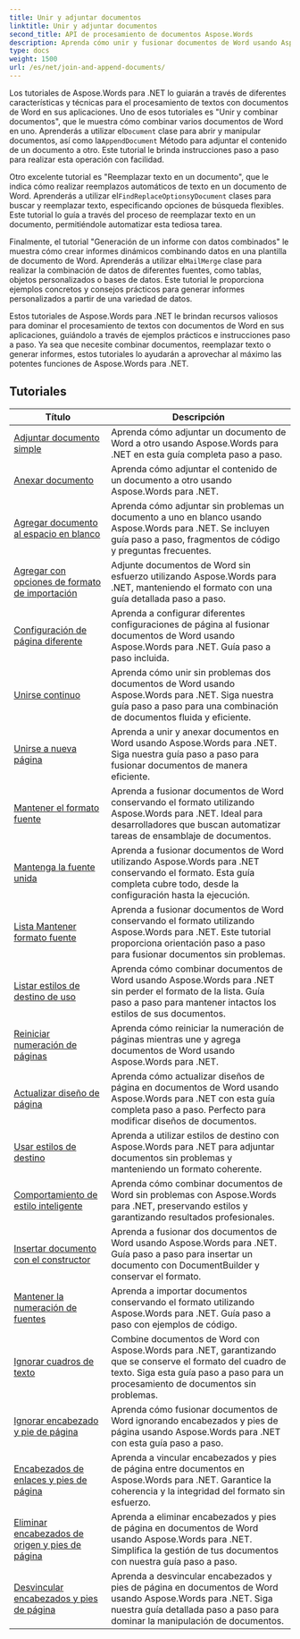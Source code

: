 ```yaml
---
title: Unir y adjuntar documentos
linktitle: Unir y adjuntar documentos
second_title: API de procesamiento de documentos Aspose.Words
description: Aprenda cómo unir y fusionar documentos de Word usando Aspose.Words para .NET. Los tutoriales le guiarán por los pasos para combinar varios archivos de Word en un solo documento.
type: docs
weight: 1500
url: /es/net/join-and-append-documents/
---
```

 Los tutoriales de Aspose.Words para .NET lo guiarán a través de diferentes características y técnicas para el procesamiento de textos con documentos de Word en sus aplicaciones. Uno de esos tutoriales es "Unir y combinar documentos", que le muestra cómo combinar varios documentos de Word en uno. Aprenderás a utilizar el`Document` clase para abrir y manipular documentos, así como la`AppendDocument` Método para adjuntar el contenido de un documento a otro. Este tutorial le brinda instrucciones paso a paso para realizar esta operación con facilidad.

 Otro excelente tutorial es "Reemplazar texto en un documento", que le indica cómo realizar reemplazos automáticos de texto en un documento de Word. Aprenderás a utilizar el`FindReplaceOptions`y`Document` clases para buscar y reemplazar texto, especificando opciones de búsqueda flexibles. Este tutorial lo guía a través del proceso de reemplazar texto en un documento, permitiéndole automatizar esta tediosa tarea.

 Finalmente, el tutorial "Generación de un informe con datos combinados" le muestra cómo crear informes dinámicos combinando datos en una plantilla de documento de Word. Aprenderás a utilizar el`MailMerge` clase para realizar la combinación de datos de diferentes fuentes, como tablas, objetos personalizados o bases de datos. Este tutorial le proporciona ejemplos concretos y consejos prácticos para generar informes personalizados a partir de una variedad de datos.

Estos tutoriales de Aspose.Words para .NET le brindan recursos valiosos para dominar el procesamiento de textos con documentos de Word en sus aplicaciones, guiándolo a través de ejemplos prácticos e instrucciones paso a paso. Ya sea que necesite combinar documentos, reemplazar texto o generar informes, estos tutoriales lo ayudarán a aprovechar al máximo las potentes funciones de Aspose.Words para .NET.

 ## Tutoriales
| Título | Descripción |
| --- | --- |
| [Adjuntar documento simple](./simple-append-document/) | Aprenda cómo adjuntar un documento de Word a otro usando Aspose.Words para .NET en esta guía completa paso a paso. |
| [Anexar documento](./append-document/) | Aprenda cómo adjuntar el contenido de un documento a otro usando Aspose.Words para .NET. |
| [Agregar documento al espacio en blanco](./append-document-to-blank/) | Aprenda cómo adjuntar sin problemas un documento a uno en blanco usando Aspose.Words para .NET. Se incluyen guía paso a paso, fragmentos de código y preguntas frecuentes. |
| [Agregar con opciones de formato de importación](./append-with-import-format-options/) | Adjunte documentos de Word sin esfuerzo utilizando Aspose.Words para .NET, manteniendo el formato con una guía detallada paso a paso. |
| [Configuración de página diferente](./different-page-setup/) | Aprenda a configurar diferentes configuraciones de página al fusionar documentos de Word usando Aspose.Words para .NET. Guía paso a paso incluida. |
| [Unirse continuo](./join-continuous/) | Aprenda cómo unir sin problemas dos documentos de Word usando Aspose.Words para .NET. Siga nuestra guía paso a paso para una combinación de documentos fluida y eficiente. |
| [Unirse a nueva página](./join-new-page/) | Aprenda a unir y anexar documentos en Word usando Aspose.Words para .NET. Siga nuestra guía paso a paso para fusionar documentos de manera eficiente. |
| [Mantener el formato fuente](./keep-source-formatting/) | Aprenda a fusionar documentos de Word conservando el formato utilizando Aspose.Words para .NET. Ideal para desarrolladores que buscan automatizar tareas de ensamblaje de documentos. |
| [Mantenga la fuente unida](./keep-source-together/) | Aprenda a fusionar documentos de Word utilizando Aspose.Words para .NET conservando el formato. Esta guía completa cubre todo, desde la configuración hasta la ejecución. |
| [Lista Mantener formato fuente](./list-keep-source-formatting/) | Aprenda a fusionar documentos de Word conservando el formato utilizando Aspose.Words para .NET. Este tutorial proporciona orientación paso a paso para fusionar documentos sin problemas. |
| [Listar estilos de destino de uso](./list-use-destination-styles/) | Aprenda cómo combinar documentos de Word usando Aspose.Words para .NET sin perder el formato de la lista. Guía paso a paso para mantener intactos los estilos de sus documentos. |
| [Reiniciar numeración de páginas](./restart-page-numbering/) | Aprenda cómo reiniciar la numeración de páginas mientras une y agrega documentos de Word usando Aspose.Words para .NET. |
| [Actualizar diseño de página](./update-page-layout/) | Aprenda cómo actualizar diseños de página en documentos de Word usando Aspose.Words para .NET con esta guía completa paso a paso. Perfecto para modificar diseños de documentos. |
| [Usar estilos de destino](./use-destination-styles/) | Aprenda a utilizar estilos de destino con Aspose.Words para .NET para adjuntar documentos sin problemas y manteniendo un formato coherente. |
| [Comportamiento de estilo inteligente](./smart-style-behavior/) | Aprenda cómo combinar documentos de Word sin problemas con Aspose.Words para .NET, preservando estilos y garantizando resultados profesionales. |
| [Insertar documento con el constructor](./insert-document-with-builder/) | Aprenda a fusionar dos documentos de Word usando Aspose.Words para .NET. Guía paso a paso para insertar un documento con DocumentBuilder y conservar el formato. |
| [Mantener la numeración de fuentes](./keep-source-numbering/) | Aprenda a importar documentos conservando el formato utilizando Aspose.Words para .NET. Guía paso a paso con ejemplos de código. |
| [Ignorar cuadros de texto](./ignore-text-boxes/) | Combine documentos de Word con Aspose.Words para .NET, garantizando que se conserve el formato del cuadro de texto. Siga esta guía paso a paso para un procesamiento de documentos sin problemas. |
| [Ignorar encabezado y pie de página](./ignore-header-footer/) | Aprenda cómo fusionar documentos de Word ignorando encabezados y pies de página usando Aspose.Words para .NET con esta guía paso a paso. |
| [Encabezados de enlaces y pies de página](./link-headers-footers/) | Aprenda a vincular encabezados y pies de página entre documentos en Aspose.Words para .NET. Garantice la coherencia y la integridad del formato sin esfuerzo. |
| [Eliminar encabezados de origen y pies de página](./remove-source-headers-footers/) | Aprenda a eliminar encabezados y pies de página en documentos de Word usando Aspose.Words para .NET. Simplifica la gestión de tus documentos con nuestra guía paso a paso. |
| [Desvincular encabezados y pies de página](./unlink-headers-footers/) | Aprenda a desvincular encabezados y pies de página en documentos de Word usando Aspose.Words para .NET. Siga nuestra guía detallada paso a paso para dominar la manipulación de documentos. |
